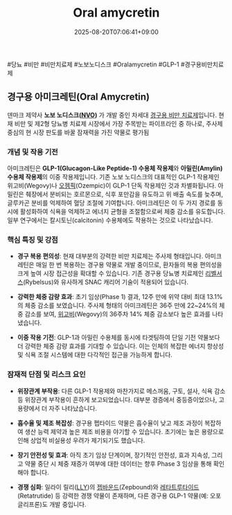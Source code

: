 ﻿---
title: "Oral amycretin"
date: 2025-08-20T07:06:41+09:00
lastmod: 2025-08-20T07:06:41+09:00
type: docs
sidebar:
  open: true
weight: 6
---
<div style="display:none">
  <meta property="article:published_time" content="2025-08-19T22:06:41Z" />
  <meta property="article:modified_time" content="2025-08-19T22:06:41Z" />
</div>
#당뇨 #비만 #비만치료제 #노보노디스크 #Oralamycretin #GLP-1 #경구용비만치료제 

## 경구용 아미크레틴(Oral Amycretin)

덴마크 제약사 **노보 노디스크([NVO](/company-analysis/nvo/))** 가 개발 중인 차세대 [경구용 비만 치료제](/industry-study/경구용-비만-치료제/)입니다. 현재 비만 및 제2형 당뇨병 치료제 시장에서 가장 주목받는 파이프라인 중 하나로, 주사제 중심의 현 시장 판도를 바꿀 잠재력을 가진 약물로 평가됨

### **개념 및 작용 기전**

아미크레틴은 **GLP-1(Glucagon-Like Peptide-1) 수용체 작용제**와 **아밀린(Amylin) 수용체 작용제**의 이중 작용제입니다. 기존 노보 노디스크의 대표적인 GLP-1 작용제인 위고비(Wegovy)나 [오젬픽](/industry-study/오젬픽/)(Ozempic)이 GLP-1 단독 작용제인 것과 차별화됩니다. 아밀린은 췌장에서 분비되는 호르몬으로, 식후 포만감을 유도하고 위 배출 속도를 늦추며, 글루카곤 분비를 억제하여 혈당 조절에 기여합니다. 아미크레틴은 이 두 가지 경로를 동시에 활성화하여 식욕을 억제하고 에너지 균형을 조절함으로써 체중 감소를 유도합니다. 일부 연구에서는 칼시토닌(calcitonin) 수용체에도 작용하는 것으로 나타났습니다.

### **핵심 특징 및 강점**

- **경구 복용 편의성**: 현재 대부분의 강력한 비만 치료제는 주사제 형태입니다. 아미크레틴은 매일 한 번 복용하는 경구용 약물로 개발 중이므로, 환자들의 복용 편의성을 크게 높여 시장 접근성을 확대할 수 있습니다. 기존 경구용 당뇨병 치료제인 [리벨서스](/industry-study/리벨서스/)(Rybelsus)와 유사하게 SNAC 캐리어 기술이 적용되어 있습니다.

- **강력한 체중 감량 효과**: 초기 임상(Phase 1) 결과, 12주 만에 위약 대비 최대 13.1%의 체중 감소를 보였습니다. 주사제 형태의 아미크레틴은 36주 만에 22~24%의 체중 감소를 보여, [위고비](/industry-study/위고비/)(Wegovy)의 36주차 14% 체중 감소보다 높은 효과를 나타냈습니다.

- **이중 작용 기전**: GLP-1과 아밀린 수용체를 동시에 타겟팅하여 단일 기전 약물보다 더 강력한 체중 감량 효과를 기대할 수 있습니다. 이는 인체의 복잡한 에너지 항상성 및 식욕 조절 시스템에 대한 다각적인 접근을 가능하게 합니다.

### **잠재적 단점 및 리스크 요인**

- **위장관계 부작용**: 다른 GLP-1 작용제와 마찬가지로 메스꺼움, 구토, 설사, 식욕 감소 등 위장관계 부작용이 흔하게 보고되었습니다. 대부분 경증에서 중등증이었으나, 고용량에서 더 자주 나타났습니다.

- **흡수율 및 제조 복잡성**: 경구용 펩타이드 약물은 흡수율이 낮고 제조 과정이 복잡하여 생산 능력 제약과 높은 제조 비용을 야기할 수 있습니다. 초기에는 높은 용량으로 인해 상업적 비실용성 우려가 제기되기도 했습니다.

- **장기 안전성 및 효과**: 아직 초기 임상 단계이며, 장기적인 안전성, 효과 지속성, 그리고 약물 중단 시 체중 재증가 여부에 대한 데이터는 향후 Phase 3 임상을 통해 확인해야 합니다.

- **경쟁 심화**: 일라이 릴리([LLY](/company-analysis/lly/))의 [젭바운드](/industry-study/젭바운드/)(Zepbound)와 [레타트루타이드](/industry-study/레타트루타이드/)(Retatrutide) 등 강력한 경쟁 약물이 존재하며, 다른 경구용 GLP-1 약물(예: 오포글리프론)도 개발 중입니다.

